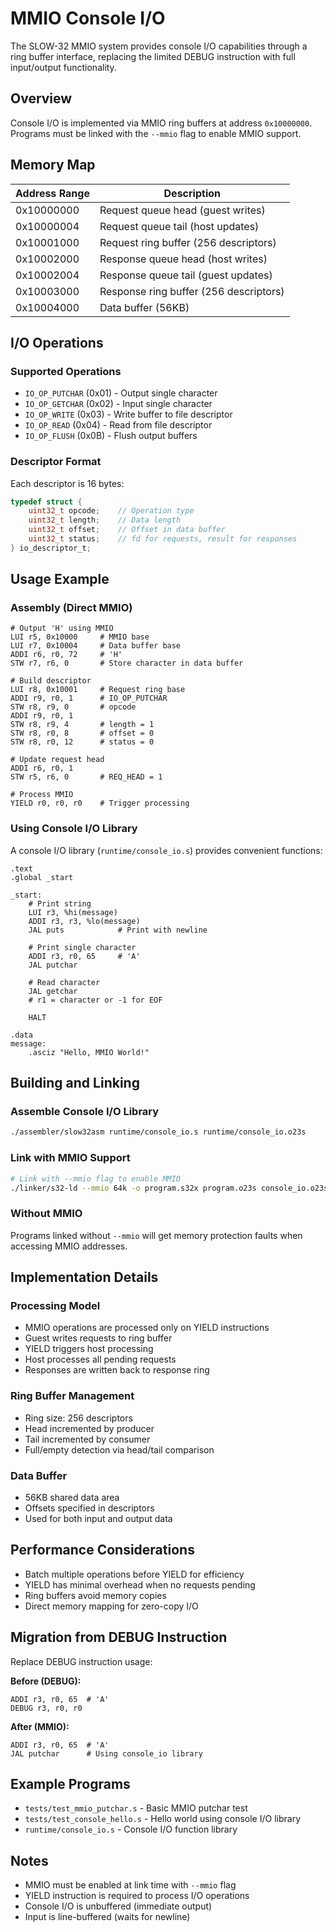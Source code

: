 # MMIO Console I/O

The SLOW-32 MMIO system provides console I/O capabilities through a ring buffer interface, replacing the limited DEBUG instruction with full input/output functionality.

## Overview

Console I/O is implemented via MMIO ring buffers at address `0x10000000`. Programs must be linked with the `--mmio` flag to enable MMIO support.

## Memory Map

| Address Range | Description |
|--------------|-------------|
| 0x10000000 | Request queue head (guest writes) |
| 0x10000004 | Request queue tail (host updates) |
| 0x10001000 | Request ring buffer (256 descriptors) |
| 0x10002000 | Response queue head (host writes) |
| 0x10002004 | Response queue tail (guest updates) |
| 0x10003000 | Response ring buffer (256 descriptors) |
| 0x10004000 | Data buffer (56KB) |

## I/O Operations

### Supported Operations
- `IO_OP_PUTCHAR` (0x01) - Output single character
- `IO_OP_GETCHAR` (0x02) - Input single character
- `IO_OP_WRITE` (0x03) - Write buffer to file descriptor
- `IO_OP_READ` (0x04) - Read from file descriptor
- `IO_OP_FLUSH` (0x0B) - Flush output buffers

### Descriptor Format
Each descriptor is 16 bytes:
```c
typedef struct {
    uint32_t opcode;    // Operation type
    uint32_t length;    // Data length
    uint32_t offset;    // Offset in data buffer
    uint32_t status;    // fd for requests, result for responses
} io_descriptor_t;
```

## Usage Example

### Assembly (Direct MMIO)
```assembly
# Output 'H' using MMIO
LUI r5, 0x10000     # MMIO base
LUI r7, 0x10004     # Data buffer base
ADDI r6, r0, 72     # 'H'
STW r7, r6, 0       # Store character in data buffer

# Build descriptor
LUI r8, 0x10001     # Request ring base
ADDI r9, r0, 1      # IO_OP_PUTCHAR
STW r8, r9, 0       # opcode
ADDI r9, r0, 1
STW r8, r9, 4       # length = 1
STW r8, r0, 8       # offset = 0
STW r8, r0, 12      # status = 0

# Update request head
ADDI r6, r0, 1
STW r5, r6, 0       # REQ_HEAD = 1

# Process MMIO
YIELD r0, r0, r0    # Trigger processing
```

### Using Console I/O Library
A console I/O library (`runtime/console_io.s`) provides convenient functions:

```assembly
.text
.global _start

_start:
    # Print string
    LUI r3, %hi(message)
    ADDI r3, r3, %lo(message)
    JAL puts            # Print with newline
    
    # Print single character
    ADDI r3, r0, 65     # 'A'
    JAL putchar
    
    # Read character
    JAL getchar
    # r1 = character or -1 for EOF
    
    HALT

.data
message:
    .asciz "Hello, MMIO World!"
```

## Building and Linking

### Assemble Console I/O Library
```bash
./assembler/slow32asm runtime/console_io.s runtime/console_io.o23s
```

### Link with MMIO Support
```bash
# Link with --mmio flag to enable MMIO
./linker/s32-ld --mmio 64k -o program.s32x program.o23s console_io.o23s
```

### Without MMIO
Programs linked without `--mmio` will get memory protection faults when accessing MMIO addresses.

## Implementation Details

### Processing Model
- MMIO operations are processed only on YIELD instructions
- Guest writes requests to ring buffer
- YIELD triggers host processing
- Host processes all pending requests
- Responses are written back to response ring

### Ring Buffer Management
- Ring size: 256 descriptors
- Head incremented by producer
- Tail incremented by consumer
- Full/empty detection via head/tail comparison

### Data Buffer
- 56KB shared data area
- Offsets specified in descriptors
- Used for both input and output data

## Performance Considerations

- Batch multiple operations before YIELD for efficiency
- YIELD has minimal overhead when no requests pending
- Ring buffers avoid memory copies
- Direct memory mapping for zero-copy I/O

## Migration from DEBUG Instruction

Replace DEBUG instruction usage:

**Before (DEBUG):**
```assembly
ADDI r3, r0, 65  # 'A'
DEBUG r3, r0, r0
```

**After (MMIO):**
```assembly
ADDI r3, r0, 65  # 'A'
JAL putchar      # Using console_io library
```

## Example Programs

- `tests/test_mmio_putchar.s` - Basic MMIO putchar test
- `tests/test_console_hello.s` - Hello world using console I/O library
- `runtime/console_io.s` - Console I/O function library

## Notes

- MMIO must be enabled at link time with `--mmio` flag
- YIELD instruction is required to process I/O operations
- Console I/O is unbuffered (immediate output)
- Input is line-buffered (waits for newline)